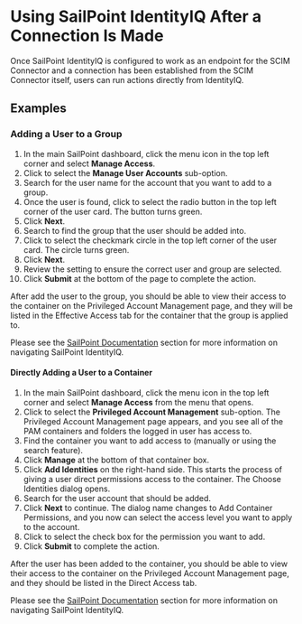 [title]: # (Using SailPoint IdentityIQ)
[tags]: # (third-party)
[priority]: # (3)
# Using SailPoint IdentityIQ After a Connection Is Made

Once SailPoint IdentityIQ is configured to work as an endpoint for the SCIM Connector and a connection has been established from the SCIM Connector itself, users can run actions directly from IdentityIQ.

## Examples

### Adding a User to a Group

1. In the main SailPoint dashboard, click the menu icon in the top left corner and select __Manage Access__.
1. Click to select the __Manage User Accounts__ sub-option.
1. Search for the user name for the account that you want to add to a group. 
1. Once the user is found, click to select the radio button in the top left corner of the user card. The button turns green.
1. Click __Next__.
1. Search to find the group that the user should be added into.
1. Click to select the checkmark circle in the top left corner of the user card. The circle turns green.
1. Click __Next__.
1. Review the setting to ensure the correct user and group are selected.
1. Click __Submit__ at the bottom of the page to complete the action.

After add the user to the group, you should be able to view their access to the container on the Privileged Account Management page, and they will be listed in the Effective Access tab for the container that the group is applied to.

Please see the [SailPoint Documentation](index.md) section for more information on navigating SailPoint IdentityIQ.

#### Directly Adding a User to a Container

1. In the main SailPoint dashboard, click the menu icon in the top left corner and select __Manage Access__ from the menu that opens.
1. Click to select the __Privileged Account Management__ sub-option. The Privileged Account Management page appears, and you see all of the PAM containers and folders the logged in user has access to. 
1. Find the container you want to add access to (manually or using the search feature).
1. Click __Manage__ at the bottom of that container box.
1. Click __Add Identities__ on the right-hand side. This starts the process of giving a user direct permissions access to the container. The Choose Identities dialog opens.
1. Search for the user account that should be added. 
1. Click __Next__ to continue. The dialog name changes to Add Container Permissions, and you now can select the access level you want to apply to the account. 
1. Click to select the check box for the permission you want to add.
1. Click __Submit__ to complete the action.

After the user has been added to the container, you should be able to view their access to the container on the Privileged Account Management page, and they should be listed in the Direct Access tab.

Please see the [SailPoint Documentation](index.md) section for more information on navigating SailPoint IdentityIQ.
